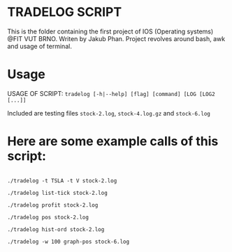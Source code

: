 # TRADELOG SCRIPT
This is the folder containing the first project of IOS (Operating systems) @FIT VUT BRNO. Writen by Jakub Phan.
Project revolves around bash, awk and usage of terminal. 
# Usage 
USAGE OF SCRIPT: ``tradelog [-h|--help] [flag] [command] [LOG [LOG2 [...]]``

Included are testing files ``stock-2.log``, ``stock-4.log.gz`` and ``stock-6.log``

# Here are some example calls of this script:

```cat stock-2.log | head -n 5 | ./tradelog

./tradelog -t TSLA -t V stock-2.log

./tradelog list-tick stock-2.log

./tradelog profit stock-2.log

./tradelog pos stock-2.log

./tradelog hist-ord stock-2.log

./tradelog -w 100 graph-pos stock-6.log
```
